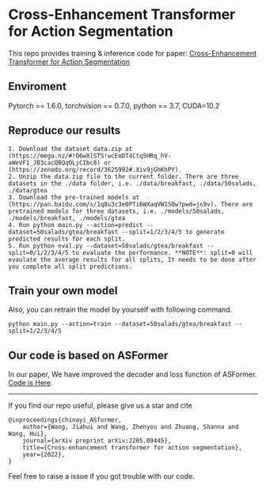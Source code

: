# Cross-Enhancement Transformer for Action Segmentation
This repo provides training &amp; inference code for paper: [Cross-Enhancement Transformer for Action Segmentation](https://arxiv.org/abs/2205.09445.pdf) 

## Enviroment
Pytorch == 1.6.0, torchvision == 0.7.0, python == 3.7, CUDA=10.2

## Reproduce our results
```
1. Download the dataset data.zip at (https://mega.nz/#!O6wXlSTS!wcEoDT4Ctq5HRq_hV-aWeVF1_JB3cacQBQqOLjCIbc8) or (https://zenodo.org/record/3625992#.Xiv9jGhKhPY). 
2. Unzip the data.zip file to the current folder. There are three datasets in the ./data folder, i.e. ./data/breakfast, ./data/50salads, ./data/gtea
3. Download the pre-trained models at (https://pan.baidu.com/s/1q8u3c3e0PTi6WXaqVW1S0w?pwd=js9v). There are pretrained models for three datasets, i.e. ./models/50salads, ./models/breakfast, ./models/gtea
4. Run python main.py --action=predict --dataset=50salads/gtea/breakfast --split=1/2/3/4/5 to generate predicted results for each split.
5. Run python eval.py --dataset=50salads/gtea/breakfast --split=0/1/2/3/4/5 to evaluate the performance. **NOTE**: split=0 will evaulate the average results for all splits, It needs to be done after you complete all split predictions.
```

## Train your own model
Also, you can retrain the model by yourself with following command.
```
python main.py --action=train --dataset=50salads/gtea/breakfast --split=1/2/3/4/5
```


## Our code is based on ASFormer 
In our paper, We have improved the decoder and loss function of ASFormer.  [Code is Here](https://github.com/ChinaYi/ASFormer).


------
If you find our repo useful, please give us a star and cite
```
@inproceedings{chinayi_ASformer,  
	author={Wang, Jiahui and Wang, Zhenyou and Zhuang, Shanna and Wang, Hui}, 
	journal={arXiv preprint arXiv:2205.09445},   
	title={Cross-enhancement transformer for action segmentation},
	year={2022},  
}
```
Feel free to raise a issue if you got trouble with our code.
